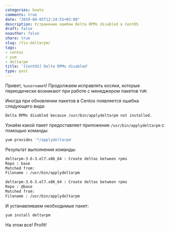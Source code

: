 ```yaml
---
categories: howto
comments: true
date: "2019-08-05T12:24:55+03:00"
description: Устранение ошибки Delta RPMs disabled в CentOS
draft: false
noauthor: false
share: true
slug: /fix-deltarpm/
tags:
- centos
- yum
- deltarpm
title: '[CentOS] Delta RPMs disabled'
type: post
---
```


Привет, `%username%`! Продолжаем исправлять косяки, которые периодически возникают при работе с менеджером пакетов `YUM`.

Иногда при обновлении пакетов в Centos появляется ошибка следующего вида:

```bash
Delta RPMs disabled because /usr/bin/applydeltarpm not installed.
```

Узнаём какой пакет предоставляет приложение `/usr/bin/applydeltarpm` с помощью команды:

```bash
yum provides '*/applydeltarpm'
```

Результат выполнения команды:

```bash
deltarpm-3.6-3.el7.x86_64 : Create deltas between rpms
Repo : base
Matched from:
Filename : /usr/bin/applydeltarpm

deltarpm-3.6-3.el7.x86_64 : Create deltas between rpms
Repo : @base
Matched from:
Filename : /usr/bin/applydeltarpm
```

И устанавливаем необходимые пакет:

```bash
yum install deltarpm
```

На этом все! Profit!
